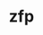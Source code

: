 ---
title: "zfp"
layout: cache
categories: [package, v0.18.1]
meta: {"versions": ["0.5.5"], "compilers": ["gcc@=7.3.1", "gcc@=7.5.0"], "oss": ["amzn2", "ubuntu18.04"], "platforms": ["linux"], "targets": ["aarch64", "graviton2", "x86_64", "x86_64_v3", "x86_64_v4"], "stacks": ["aws-ahug", "aws-ahug-aarch64", "aws-isc", "aws-isc-aarch64", "data-vis-sdk", "e4s", "radiuss", "root"], "num_specs": 7, "num_specs_by_stack": {"radiuss": 1, "root": 7, "e4s": 2, "aws-ahug": 2, "aws-isc": 2, "aws-isc-aarch64": 2, "aws-ahug-aarch64": 2, "data-vis-sdk": 1}}
spec_details: [{"hash": "vdusnhppqixi2zzswtocqadlaskg65ex", "compiler": "gcc@=7.5.0", "versions": ["0.5.5"], "os": "ubuntu18.04", "platform": "linux", "target": "x86_64", "variants": ["~aligned", "bsws=64", "build_type=RelWithDebInfo", "~c", "~cuda", "~fasthash", "~fortran", "~ipo", "~openmp", "~profile", "~python", "+shared", "~strided", "~twoway"], "stacks": ["radiuss", "root", "e4s"], "size": "-", "tarball": "https://binaries.spack.io/v0.18.1/build_cache/linux-ubuntu18.04-x86_64/gcc-7.5.0/zfp-0.5.5/linux-ubuntu18.04-x86_64-gcc-7.5.0-zfp-0.5.5-vdusnhppqixi2zzswtocqadlaskg65ex.spack"}, {"hash": "nktvmz2utjdzuztje4iaduu7jou7egsg", "compiler": "gcc@=7.3.1", "versions": ["0.5.5"], "os": "amzn2", "platform": "linux", "target": "x86_64_v3", "variants": ["~aligned", "bsws=64", "build_type=RelWithDebInfo", "~c", "~cuda", "~fasthash", "~fortran", "~ipo", "~openmp", "~profile", "~python", "+shared", "~strided", "~twoway"], "stacks": ["aws-ahug", "aws-isc", "root"], "size": "-", "tarball": "https://binaries.spack.io/v0.18.1/build_cache/linux-amzn2-x86_64_v3/gcc-7.3.1/zfp-0.5.5/linux-amzn2-x86_64_v3-gcc-7.3.1-zfp-0.5.5-nktvmz2utjdzuztje4iaduu7jou7egsg.spack"}, {"hash": "jifevjlxhq7kn3nxr6yjsw6cba6wrxyu", "compiler": "gcc@=7.3.1", "versions": ["0.5.5"], "os": "amzn2", "platform": "linux", "target": "graviton2", "variants": ["~aligned", "bsws=64", "build_type=RelWithDebInfo", "~c", "~cuda", "~fasthash", "~fortran", "~ipo", "~openmp", "~profile", "~python", "+shared", "~strided", "~twoway"], "stacks": ["root", "aws-isc-aarch64", "aws-ahug-aarch64"], "size": "-", "tarball": "https://binaries.spack.io/v0.18.1/build_cache/linux-amzn2-graviton2/gcc-7.3.1/zfp-0.5.5/linux-amzn2-graviton2-gcc-7.3.1-zfp-0.5.5-jifevjlxhq7kn3nxr6yjsw6cba6wrxyu.spack"}, {"hash": "sadqudshisc5te2zxne2usdukjjzefd3", "compiler": "gcc@=7.3.1", "versions": ["0.5.5"], "os": "amzn2", "platform": "linux", "target": "x86_64_v4", "variants": ["~aligned", "bsws=64", "build_type=RelWithDebInfo", "~c", "~cuda", "~fasthash", "~fortran", "~ipo", "~openmp", "~profile", "~python", "+shared", "~strided", "~twoway"], "stacks": ["aws-ahug", "aws-isc", "root"], "size": "-", "tarball": "https://binaries.spack.io/v0.18.1/build_cache/linux-amzn2-x86_64_v4/gcc-7.3.1/zfp-0.5.5/linux-amzn2-x86_64_v4-gcc-7.3.1-zfp-0.5.5-sadqudshisc5te2zxne2usdukjjzefd3.spack"}, {"hash": "7uuhcdvzgannhlktyyvtbek7zqzwck5x", "compiler": "gcc@=7.3.1", "versions": ["0.5.5"], "os": "amzn2", "platform": "linux", "target": "aarch64", "variants": ["~aligned", "bsws=64", "build_type=RelWithDebInfo", "~c", "~cuda", "~fasthash", "~fortran", "~ipo", "~openmp", "~profile", "~python", "+shared", "~strided", "~twoway"], "stacks": ["root", "aws-isc-aarch64", "aws-ahug-aarch64"], "size": "-", "tarball": "https://binaries.spack.io/v0.18.1/build_cache/linux-amzn2-aarch64/gcc-7.3.1/zfp-0.5.5/linux-amzn2-aarch64-gcc-7.3.1-zfp-0.5.5-7uuhcdvzgannhlktyyvtbek7zqzwck5x.spack"}, {"hash": "cdnmcn36jfwnuypzgtvjps3n4jpesibt", "compiler": "gcc@=7.5.0", "versions": ["0.5.5"], "os": "ubuntu18.04", "platform": "linux", "target": "x86_64", "variants": ["~aligned", "bsws=64", "build_type=RelWithDebInfo", "~c", "~cuda", "~fasthash", "~fortran", "~ipo", "~openmp", "~profile", "~python", "+shared", "~strided", "~twoway"], "stacks": ["root", "data-vis-sdk"], "size": "-", "tarball": "https://binaries.spack.io/v0.18.1/build_cache/linux-ubuntu18.04-x86_64/gcc-7.5.0/zfp-0.5.5/linux-ubuntu18.04-x86_64-gcc-7.5.0-zfp-0.5.5-cdnmcn36jfwnuypzgtvjps3n4jpesibt.spack"}, {"hash": "tmqfetoyhaul75256a6q6uxzkbb5c2ww", "compiler": "gcc@=7.5.0", "versions": ["0.5.5"], "os": "ubuntu18.04", "platform": "linux", "target": "x86_64", "variants": ["~aligned", "bsws=64", "build_type=RelWithDebInfo", "~c", "+cuda", "cuda_arch=70", "~fasthash", "~fortran", "~ipo", "~openmp", "~profile", "~python", "+shared", "~strided", "~twoway"], "stacks": ["root", "e4s"], "size": "-", "tarball": "https://binaries.spack.io/v0.18.1/build_cache/linux-ubuntu18.04-x86_64/gcc-7.5.0/zfp-0.5.5/linux-ubuntu18.04-x86_64-gcc-7.5.0-zfp-0.5.5-tmqfetoyhaul75256a6q6uxzkbb5c2ww.spack"}]
---
